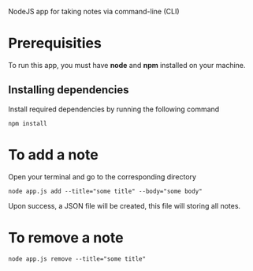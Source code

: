 NodeJS app for taking notes via command-line (CLI)

# Prerequisities

To run this app, you must have **node** and **npm** installed on your machine.

## Installing dependencies

Install required dependencies by running the following command

```
npm install
```

# To add a note

Open your terminal and go to the corresponding directory

```
node app.js add --title="some title" --body="some body"
```

Upon success, a JSON file will be created, this file will storing all notes.

# To remove a note

```
node app.js remove --title="some title"
```
